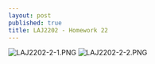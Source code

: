 ```yaml
---
layout: post
published: true
title: LAJ2202 - Homework 22
---
```

![LAJ2202-2-1.PNG]({{site.baseurl}}/img/LAJ2202-2-1.PNG)
![LAJ2202-2-2.PNG]({{site.baseurl}}/img/LAJ2202-2-2.PNG)
